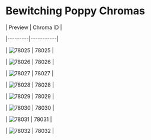 # Bewitching Poppy Chromas


| Preview | Chroma ID |

|---------|-----------|

| ![78025](https://raw.communitydragon.org/latest/plugins/rcp-be-lol-game-data/global/default/v1/champion-chroma-images/78/78025.png) | 78025 |

| ![78026](https://raw.communitydragon.org/latest/plugins/rcp-be-lol-game-data/global/default/v1/champion-chroma-images/78/78026.png) | 78026 |

| ![78027](https://raw.communitydragon.org/latest/plugins/rcp-be-lol-game-data/global/default/v1/champion-chroma-images/78/78027.png) | 78027 |

| ![78028](https://raw.communitydragon.org/latest/plugins/rcp-be-lol-game-data/global/default/v1/champion-chroma-images/78/78028.png) | 78028 |

| ![78029](https://raw.communitydragon.org/latest/plugins/rcp-be-lol-game-data/global/default/v1/champion-chroma-images/78/78029.png) | 78029 |

| ![78030](https://raw.communitydragon.org/latest/plugins/rcp-be-lol-game-data/global/default/v1/champion-chroma-images/78/78030.png) | 78030 |

| ![78031](https://raw.communitydragon.org/latest/plugins/rcp-be-lol-game-data/global/default/v1/champion-chroma-images/78/78031.png) | 78031 |

| ![78032](https://raw.communitydragon.org/latest/plugins/rcp-be-lol-game-data/global/default/v1/champion-chroma-images/78/78032.png) | 78032 |